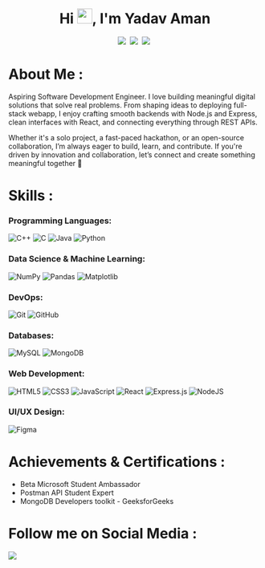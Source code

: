 <h1 align="center">Hi <img src="https://raw.githubusercontent.com/MartinHeinz/MartinHeinz/master/wave.gif" width="30px" height="30px">, I'm Yadav Aman</h1>

<p align='center'>
  <a href="https://www.linkedin.com/in/yadavaman11/"><img src="https://img.shields.io/badge/linkedin-%230077B5.svg?&style=for-the-badge&logo=linkedin&logoColor=white" /></a>&nbsp;
  <a href="https://leetcode.com/u/Amanyadav18/"><img src="https://img.shields.io/badge/-LeetCode-FFA116?style=for-the-badge&logo=LeetCode&logoColor=black" /></a>&nbsp;
  <a href="https://linktr.ee/amanyadav7"><img src="https://img.shields.io/badge/Linktree-39E09B?style=for-the-badge&logo=Linktree&logoColor=white"/></a>&nbsp;
      

# About Me :
Aspiring Software Development Engineer. I love building meaningful digital solutions that solve real problems. From shaping ideas to deploying full-stack webapp, I enjoy crafting smooth backends with Node.js and Express, clean interfaces with React, and connecting everything through REST APIs.

Whether it's a solo project, a fast-paced hackathon, or an open-source collaboration, I’m always eager to build, learn, and contribute. If you're driven by innovation and collaboration, let’s connect and create something meaningful together 🤝

# Skills :

### Programming Languages:
![C++](https://img.shields.io/badge/c++-%2300599C.svg?style=for-the-badge&logo=c%2B%2B&logoColor=white) 
![C](https://img.shields.io/badge/C-00599C?style=for-the-badge&logo=c&logoColor=white)
![Java](https://img.shields.io/badge/java-%23ED8B00.svg?style=for-the-badge&logo=openjdk&logoColor=white)
![Python](https://img.shields.io/badge/python-3670A0?style=for-the-badge&logo=python&logoColor=ffdd54)

### Data Science & Machine Learning:
![NumPy](https://img.shields.io/badge/numpy-%23013243.svg?style=for-the-badge&logo=numpy&logoColor=white)
![Pandas](https://img.shields.io/badge/pandas-%23150458.svg?style=for-the-badge&logo=pandas&logoColor=white)
![Matplotlib](https://img.shields.io/badge/Matplotlib-%23ffffff.svg?style=for-the-badge&logo=Matplotlib&logoColor=black)

### DevOps:
![Git](https://img.shields.io/badge/git-%23F05033.svg?style=for-the-badge&logo=git&logoColor=white) 
![GitHub](https://img.shields.io/badge/github-%23121011.svg?style=for-the-badge&logo=github&logoColor=white) 

### Databases:
![MySQL](https://img.shields.io/badge/MySQL-00000F?style=for-the-badge&logo=mysql&logoColor=white)
![MongoDB](https://img.shields.io/badge/MongoDB-%234ea94b.svg?style=for-the-badge&logo=mongodb&logoColor=white)

### Web Development:
![HTML5](https://img.shields.io/badge/html5-%23E34F26.svg?style=for-the-badge&logo=html5&logoColor=white) 
![CSS3](https://img.shields.io/badge/css3-%231572B6.svg?style=for-the-badge&logo=css3&logoColor=white) 
![JavaScript](https://img.shields.io/badge/JavaScript-F7DF1E?style=for-the-badge&logo=javascript&logoColor=black) 
![React](https://img.shields.io/badge/react-%2320232a.svg?style=for-the-badge&logo=react&logoColor=%2361DAFB)
![Express.js](https://img.shields.io/badge/express.js-%23404d59.svg?style=for-the-badge&logo=express&logoColor=%2361DAFB)
![NodeJS](https://img.shields.io/badge/node.js-6DA55F?style=for-the-badge&logo=node.js&logoColor=white)

### UI/UX Design:
![Figma](https://img.shields.io/badge/figma-%23F24E1E.svg?style=for-the-badge&logo=figma&logoColor=white)


# Achievements & Certifications :

- Beta Microsoft Student Ambassador
- Postman API Student Expert
- MongoDB Developers toolkit - GeeksforGeeks

# Follow me on Social Media :

<p align="left">
  <a href="https://www.linkedin.com/in/yadavaman11/"><img src="https://img.shields.io/badge/linkedin-%230077B5.svg?&style=for-the-badge&logo=linkedin&logoColor=white" /></a>
</p>
